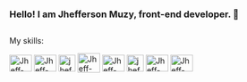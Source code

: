 ### Hello! I am Jhefferson Muzy, front-end developer. 👋
##
<p>My skills:</p>
<div style="display: inline_block">
  <img align="center" alt="Jheff-Js" height="30" width="40" src="https://cdn.jsdelivr.net/gh/devicons/devicon/icons/javascript/javascript-original.svg">
  <img align="center" alt="Jheff-Js" height="30" width="40" src="https://cdn.jsdelivr.net/gh/devicons/devicon/icons/vuejs/vuejs-original.svg">
  <img align="center" alt="jheff-js" height="30" with="35" src="https://cdn.jsdelivr.net/gh/devicons/devicon/icons/jquery/jquery-original.svg">
  <img align="center" alt="Jheff-Js" height="35" width="40" src="https://cdn.jsdelivr.net/gh/devicons/devicon/icons/bootstrap/bootstrap-original.svg">
  <img align="center" alt="Jheff-Js" height="30" width="40" src="https://cdn.jsdelivr.net/gh/devicons/devicon/icons/css3/css3-original.svg">
  <img align="center" alt="jheff-js" height="30" widht="40" src="https://cdn.jsdelivr.net/gh/devicons/devicon/icons/html5/html5-original.svg">
  <img align="center" alt="Jheff-Js" height="30" width="40" src="https://cdn.jsdelivr.net/gh/devicons/devicon/icons/python/python-original.svg">
  <img align="center" alt="Jheff-Js" height="30" width="40" src="https://cdn.jsdelivr.net/gh/devicons/devicon/icons/figma/figma-original.svg">
</div>

